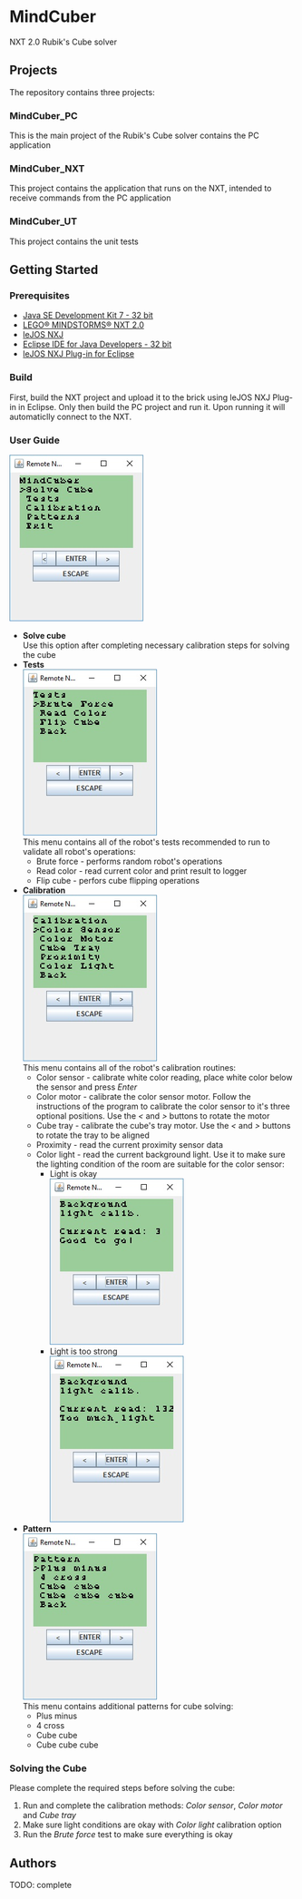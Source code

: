 # MindCuber
NXT 2.0 Rubik's Cube solver
## Projects
The repository contains three projects:
### MindCuber_PC
This is the main project of the Rubik's Cube solver contains the PC application
### MindCuber_NXT
This project contains the application that runs on the NXT, intended to receive commands from the PC application
### MindCuber_UT
This project contains the unit tests
## Getting Started
### Prerequisites
* [Java SE Development Kit 7 - 32 bit](http://www.oracle.com/technetwork/java/javase/downloads/java-archive-downloads-javase7-521261.html)
* [LEGO® MINDSTORMS® NXT 2.0](https://www.lego.com/en-us/mindstorms/downloads/nxt-software-download)
* [leJOS NXJ](http://www.lejos.org/nxj-downloads.php)
* [Eclipse IDE for Java Developers - 32 bit](http://www.eclipse.org/downloads/eclipse-packages/)
* [leJOS NXJ Plug-in for Eclipse](https://lejos.sourceforge.io/nxt/nxj/tutorial/Preliminaries/UsingEclipse.htm)
### Build
First, build the NXT project and upload it to the brick using leJOS NXJ Plug-in in Eclipse.
Only then build the PC project and run it. Upon running it will automaticlly connect to the NXT.
### User Guide
![alt text](https://raw.githubusercontent.com/nerya21/MindCuber/master/docs/media/mainmenu.jpg)
* __Solve cube__<br/>Use this option after completing necessary calibration steps for solving the cube
* __Tests__<br/>![alt text](https://raw.githubusercontent.com/nerya21/MindCuber/master/docs/media/testsmenu.jpg)
  <br/>This menu contains all of the robot's tests recommended to run to validate all robot's operations:
  * Brute force - performs random robot's operations
  * Read color - read current color and print result to logger
  * Flip cube - perfors cube flipping operations
* __Calibration__<br/>![alt text](https://raw.githubusercontent.com/nerya21/MindCuber/master/docs/media/calibrationmenu.jpg)
  <br/>This menu contains all of the robot's calibration routines:
    * Color sensor - calibrate white color reading, place white color below the sensor and press _Enter_
    * Color motor - calibrate the color sensor motor. Follow the instructions of the program to calibrate the color sensor to it's three                       optional positions. Use the _<_ and _>_ buttons to rotate the motor
    * Cube tray - calibrate the cube's tray motor. Use the _<_ and _>_ buttons to rotate the tray to be aligned
    * Proximity - read the current proximity sensor data
    * Color light - read the current background light. Use it to make sure the lighting condition of the room are suitable for the color                       sensor:
        * Light is okay<br/>![alt text](https://raw.githubusercontent.com/nerya21/MindCuber/master/docs/media/background_ok.jpg)
        * Light is too strong<br/>![alt text](https://raw.githubusercontent.com/nerya21/MindCuber/master/docs/media/background_not.jpg)
* __Pattern__<br/>![alt text](https://raw.githubusercontent.com/nerya21/MindCuber/master/docs/media/patternmenu.jpg)
  <br/>This menu contains additional patterns for cube solving:
  * Plus minus
  * 4 cross
  * Cube cube
  * Cube cube cube
### Solving the Cube
Please complete the required steps before solving the cube:
1. Run and complete the calibration methods: _Color sensor_, _Color motor_ and _Cube tray_
2. Make sure light conditions are okay with _Color light_ calibration option
3. Run the _Brute force_ test to make sure everything is okay
## Authors
TODO: complete
